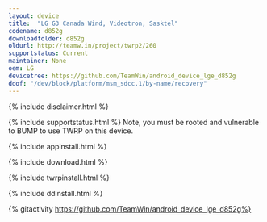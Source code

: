 ```yaml
---
layout: device
title:  "LG G3 Canada Wind, Videotron, Sasktel"
codename: d852g
downloadfolder: d852g
oldurl: http://teamw.in/project/twrp2/260
supportstatus: Current
maintainer: None
oem: LG
devicetree: https://github.com/TeamWin/android_device_lge_d852g
ddof: "/dev/block/platform/msm_sdcc.1/by-name/recovery"
---
```


{% include disclaimer.html %}

{% include supportstatus.html %}
Note, you must be rooted and vulnerable to BUMP to use TWRP on this device.

{% include appinstall.html %}

{% include download.html %}

{% include twrpinstall.html %}

{% include ddinstall.html %}

{% gitactivity  https://github.com/TeamWin/android_device_lge_d852g%}
